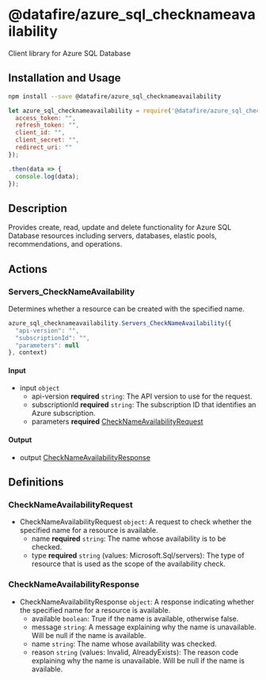 # @datafire/azure_sql_checknameavailability

Client library for Azure SQL Database

## Installation and Usage
```bash
npm install --save @datafire/azure_sql_checknameavailability
```
```js
let azure_sql_checknameavailability = require('@datafire/azure_sql_checknameavailability').create({
  access_token: "",
  refresh_token: "",
  client_id: "",
  client_secret: "",
  redirect_uri: ""
});

.then(data => {
  console.log(data);
});
```

## Description

Provides create, read, update and delete functionality for Azure SQL Database resources including servers, databases, elastic pools, recommendations, and operations.

## Actions

### Servers_CheckNameAvailability
Determines whether a resource can be created with the specified name.


```js
azure_sql_checknameavailability.Servers_CheckNameAvailability({
  "api-version": "",
  "subscriptionId": "",
  "parameters": null
}, context)
```

#### Input
* input `object`
  * api-version **required** `string`: The API version to use for the request.
  * subscriptionId **required** `string`: The subscription ID that identifies an Azure subscription.
  * parameters **required** [CheckNameAvailabilityRequest](#checknameavailabilityrequest)

#### Output
* output [CheckNameAvailabilityResponse](#checknameavailabilityresponse)



## Definitions

### CheckNameAvailabilityRequest
* CheckNameAvailabilityRequest `object`: A request to check whether the specified name for a resource is available.
  * name **required** `string`: The name whose availability is to be checked.
  * type **required** `string` (values: Microsoft.Sql/servers): The type of resource that is used as the scope of the availability check.

### CheckNameAvailabilityResponse
* CheckNameAvailabilityResponse `object`: A response indicating whether the specified name for a resource is available.
  * available `boolean`: True if the name is available, otherwise false.
  * message `string`: A message explaining why the name is unavailable. Will be null if the name is available.
  * name `string`: The name whose availability was checked.
  * reason `string` (values: Invalid, AlreadyExists): The reason code explaining why the name is unavailable. Will be null if the name is available.



